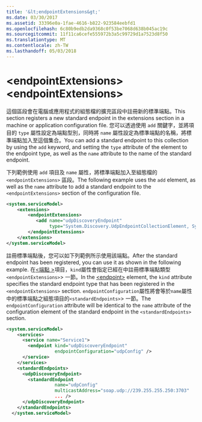 ```yaml
---
title: '&lt;endpointExtensions&gt;'
ms.date: 03/30/2017
ms.assetid: 33396e0a-1fae-4616-b822-923584eebfd1
ms.openlocfilehash: 6c80b9edb2da9368c0f53be7068d638b045ac19c
ms.sourcegitcommit: 11f11ca6cefe555972b3a5c99729d1a7523d8f50
ms.translationtype: MT
ms.contentlocale: zh-TW
ms.lasthandoff: 05/03/2018
---
```

# <a name="ltendpointextensionsgt"></a><span data-ttu-id="c5e56-102">&lt;endpointExtensions&gt;</span><span class="sxs-lookup"><span data-stu-id="c5e56-102">&lt;endpointExtensions&gt;</span></span>
<span data-ttu-id="c5e56-103">這個區段會在電腦或應用程式的組態檔的擴充區段中註冊新的標準端點。</span><span class="sxs-lookup"><span data-stu-id="c5e56-103">This section registers a new standard endpoint in the extensions section in a machine or application configuration file.</span></span> <span data-ttu-id="c5e56-104">您可以透過使用 `add` 關鍵字，並將項目的 `type` 屬性設定為端點型別，同時將 `name` 屬性設定為標準端點的名稱，將標準端點加入至這個集合。</span><span class="sxs-lookup"><span data-stu-id="c5e56-104">You can add a standard endpoint to this collection by using the `add` keyword, and setting the `type` attribute of the element to the endpoint type, as well as the `name` attribute to the name of the standard endpoint.</span></span>  
  
 <span data-ttu-id="c5e56-105">下列範例使用 `add` 項目及 `name` 屬性，將標準端點加入至組態檔的 `<endpointExtensions>` 區段。</span><span class="sxs-lookup"><span data-stu-id="c5e56-105">The following example uses the `add` element, as well as the `name` attribute to add a standard endpoint to the `<endpointExtensions>` section of the configuration file.</span></span>  
  
```xml  
<system.serviceModel>  
    <extensions>  
        <endpointExtensions>  
           <add name="udpDiscoveryEndpoint"  
                type="System.Discovery.UdpEndpointCollectionElement, System.Discovery.dll, Version=1.0.0.0, Culture=neutral, PublicKeyToken=ffffffffffffffff"/>  
        </endpointExtensions>   
    </extensions>  
</system.serviceModel>  
```  
  
 <span data-ttu-id="c5e56-106">註冊標準端點後，您可以如下列範例所示使用該端點。</span><span class="sxs-lookup"><span data-stu-id="c5e56-106">After the standard endpoint has been registered, you can use it as shown in the following example.</span></span> <span data-ttu-id="c5e56-107">在[\<端點 >](../../../../../docs/framework/configure-apps/file-schema/wcf/endpoint-element.md)項目，`kind`屬性會指定已經在中註冊標準端點類型`<endpointExtensions>`> 一節。</span><span class="sxs-lookup"><span data-stu-id="c5e56-107">In the [\<endpoint>](../../../../../docs/framework/configure-apps/file-schema/wcf/endpoint-element.md) element, the `kind` attribute specifies the standard endpoint type that has been registered in the `<endpointExtensions>` section.</span></span> <span data-ttu-id="c5e56-108">`endpointConfiguration`屬性將會等於`name`屬性中的標準端點之組態項目的`<standardEndpoints>`> 一節。</span><span class="sxs-lookup"><span data-stu-id="c5e56-108">The `endpointConfiguration` attribute will be identical to the `name` attribute of the configuration element of the standard endpoint in the `<standardEndpoints>` section.</span></span>  
  
```xml  
<system.serviceModel>  
    <services>  
      <service name="Service1">  
        <endpoint kind="udpDiscoveryEndpoint"  
                  endpointConfiguration="udpConfig" />  
      </service>  
    </services>  
    <standardEndpoints>  
      <udpDiscoveryEndpoint>  
        <standardEndpoint  
                  name="udpConfig"  
                  multicastAddress="soap.udp://239.255.255.250:3703"  
                  ... />  
      </udpDiscoveryEndpoint>  
    </standardEndpoints>  
  </system.serviceModel>  
```
